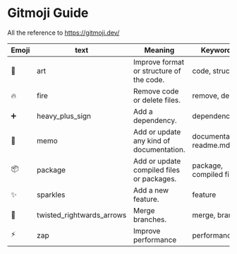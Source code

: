# Gitmoji Guide
All the reference to https://gitmoji.dev/

| Emoji | text | Meaning | Keywords |
| ----- | ---- | ------- | -------- |
| :art: | art | Improve format or structure of the code. | code, structure |
| :fire: | fire | Remove code or delete files. | remove, delete |
| :heavy_plus_sign: | heavy_plus_sign | Add a dependency. | dependency |
| :memo: | memo | Add or update any kind of documentation. | documentation, readme.md |
| :package:| package | Add or update compiled files or packages. | package, compiled file |
| :sparkles: | sparkles | Add a new feature. | feature |
| :twisted_rightwards_arrows: | twisted_rightwards_arrows | Merge branches. | merge, branch |
| :zap: | zap | Improve performance | performance |
